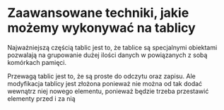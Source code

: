 # Zaawansowane techniki, jakie możemy wykonywać na tablicy

Najważniejszą częścią tablic jest to, że tablice są specjalnymi obiektami pozwalają na grupowanie dużej ilości danych w powiązanych z sobą komórkach pamięci.

Przewagą tablic jest to, że są proste do odczytu oraz zapisu. Ale modyfikacja tablicy jest złożona ponieważ nie można od tak dodać wewnątrz niej nowego elementu, ponieważ będzie trzeba przestawić elementy przed i za nią